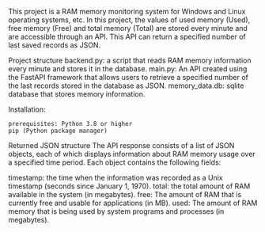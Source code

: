 This project is a RAM memory monitoring system for Windows and Linux operating systems, etc. In this project, the values ​​of used memory (Used), free memory (Free) and total memory (Total) are stored every minute and are accessible through an API. This API can return a specified number of last saved records as JSON.

Project structure backend.py: a script that reads RAM memory information every minute and stores it in the database. main.py: An API created using the FastAPI framework that allows users to retrieve a specified number of the last records stored in the database as JSON. memory_data.db: sqlite database that stores memory information.

Installation:

    prerequisites: Python 3.8 or higher
    pip (Python package manager)

Returned JSON structure
The API response consists of a list of JSON objects, each of which displays information about RAM memory usage over a specified time period. Each object contains the following fields:

timestamp: the time when the information was recorded as a Unix timestamp (seconds since January 1, 1970).
total: the total amount of RAM available in the system (in megabytes). free: The amount of RAM that is currently free and usable for applications (in MB).
used: The amount of RAM memory that is being used by system programs and processes (in megabytes).
